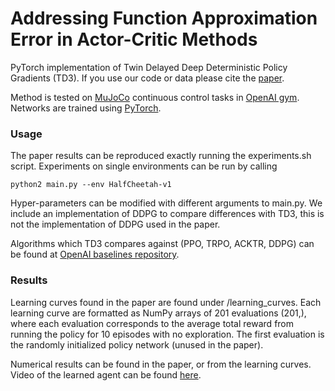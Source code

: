# Addressing Function Approximation Error in Actor-Critic Methods

PyTorch implementation of Twin Delayed Deep Deterministic Policy Gradients (TD3). If you use our code or data please cite the [paper]().

Method is tested on [MuJoCo](http://www.mujoco.org/) continuous control tasks in [OpenAI gym](https://github.com/openai/gym). 
Networks are trained using [PyTorch](https://github.com/pytorch/pytorch). 

### Usage
The paper results can be reproduced exactly running the experiments.sh script. 
Experiments on single environments can be run by calling
```
python2 main.py --env HalfCheetah-v1
```

Hyper-parameters can be modified with different arguments to main.py. We include an implementation of DDPG to compare differences with TD3, this is not the implementation of DDPG used in the paper. 

Algorithms which TD3 compares against (PPO, TRPO, ACKTR, DDPG) can be found at [OpenAI baselines repository](https://github.com/openai/baselines). 

### Results
Learning curves found in the paper are found under /learning_curves. Each learning curve are formatted as NumPy arrays of 201 evaluations (201,), where each evaluation corresponds to the average total reward from running the policy for 10 episodes with no exploration. The first evaluation is the randomly initialized policy network (unused in the paper). 

Numerical results can be found in the paper, or from the learning curves. Video of the learned agent can be found [here](https://youtu.be/x33Vw-6vzso). 
